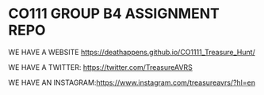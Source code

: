 # CO111 GROUP B4 ASSIGNMENT REPO

WE HAVE A WEBSITE https://deathappens.github.io/CO1111_Treasure_Hunt/


WE HAVE A TWITTER: https://twitter.com/TreasureAVRS


WE HAVE AN INSTAGRAM:https://www.instagram.com/treasureavrs/?hl=en 

